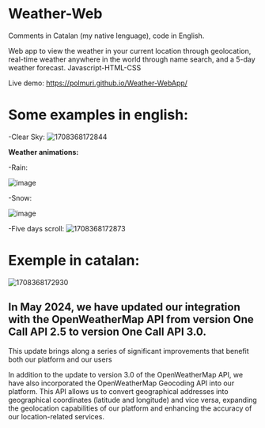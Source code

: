 # Weather-Web
Comments in Catalan (my native lenguage), code in English.

Web app to view the weather in your current location through geolocation, real-time weather anywhere in the world through name search, and a 5-day weather forecast. Javascript-HTML-CSS

Live demo: https://polmuri.github.io/Weather-WebApp/

# Some examples in english:

  -Clear Sky:
  ![1708368172844](https://github.com/PolMuri/Weather-WebApp/assets/109922379/700f0534-37db-4222-9a1e-491935d4dc86)

  **Weather animations:**

  -Rain:
  
![image](https://github.com/PolMuri/Weather-WebApp/assets/109922379/c5ca7114-80b9-43f0-93c4-ce60002e1d53)

  -Snow:
  
  ![image](https://github.com/PolMuri/Weather-WebApp/assets/109922379/51cd0b0d-a6d2-4efa-9269-79b85af6988a)

  -Five days scroll:
  ![1708368172873](https://github.com/PolMuri/Weather-WebApp/assets/109922379/ca24aff4-7428-4f19-a365-9062b0be4a06)

# Exemple in catalan:
![1708368172930](https://github.com/PolMuri/Weather-WebApp/assets/109922379/5e76dbe3-489c-41f5-91ab-74e73f828620)


## In May 2024, we have updated our integration with the OpenWeatherMap API from version One Call API 2.5 to version One Call API 3.0.

This update brings along a series of significant improvements that benefit both our platform and our users

In addition to the update to version 3.0 of the OpenWeatherMap API, we have also incorporated the OpenWeatherMap Geocoding API into our platform. This API allows us to convert geographical addresses into geographical coordinates (latitude and longitude) and vice versa, expanding the geolocation capabilities of our platform and enhancing the accuracy of our location-related services.




  


